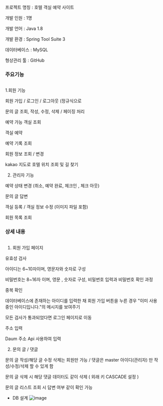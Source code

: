 
프로젝트 명칭 : 호텔 객실 예약 사이트


개발 인원 : 1명

개발 언어 : Java 1.8


개발 환경 : Spring Tool Suite 3


데이터베이스 : MySQL


형상관리 툴 : GitHub




<h3>주요기능</h3> 

##




 1.회원 기능 
 
 
  회원 가입 / 로그인 / 로그아웃 (정규식으로
  
  
  문의 글 조회, 작성, 수정, 삭제 / 페이징 처리
  
  
  예약 가능 객실 조회 
  
  
  객실 예약  
  
  
  예약 기록 조회 
  
  
  회원 정보 조회 / 변경 
  
  
  kakao 지도로 호텔 위치 조회 및 길 찾기
  
  
2. 관리자 기능


예약 상태 변경 (취소, 예약 완료, 체크인 , 체크 아웃)


문의 글 답변


객실 등록 / 객실 정보 수정 (이미지 파일 포함) 


회원 목록 조회





<h3>상세 내용</h3> 

##




1. 회원 가입 페이지


 유효성 검사


  아이디는  6~10자이며, 영문자와 숫자로 구성
  
  
  비밀번호는  8~16자 이며, 영문 , 숫자로 구성, 비밀번호 입력과 비밀번호 확인 과정
  
  
 중복 확인


  데이터베이스에 존재하는 아이디를 입력한 채 회원 가입 버튼을 누른 경우 "이미 사용 중인 아이디입니다."의 메시지를 보여주기
  
  
  모든 검사가 통과되었다면 로그인 페이지로 이동
  
  
 주소 입력


  Daum 주소 Api 사용하여 입력
  
  
2. 문의 글 / 댓글


 문의 글 작성/해당 글 수정 삭제는 회원만 가능 / 댓글은 master 아이디(관리자) 만 작성/수정/삭제 할 수 있게 함


 문의 글 삭제 시 해당 댓글 데이터도 같이 삭제 ( 외래 키 CASCADE 설정 )


 문의 글 리스트 조회 시 답변 여부 같이 확인 가능















* DB 설계 
![image](https://user-images.githubusercontent.com/94948667/231437975-67d037a2-7d22-49b5-9181-0ab886bdb4fc.png)
